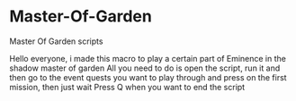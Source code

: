 # Master-Of-Garden
Master Of Garden scripts

Hello everyone, i made this macro to play a certain part of Eminence in the shadow master of garden
All you need to do is open the script, run it and then go to the event quests you want to play through and press on the first mission, then just wait
Press Q when you want to end the script

